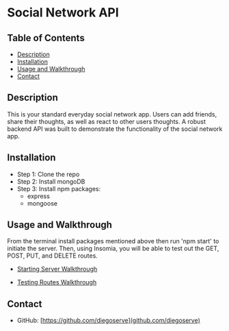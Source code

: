# Social Network API

## Table of Contents

- [Description](#description)
- [Installation](#installation)
- [Usage and Walkthrough](#usage-and-walkthrough)
- [Contact](#contact)

## Description

This is your standard everyday social network app.  Users can add friends, share their thoughts, as well as react to other users thoughts.  A robust backend API was built to demonstrate the functionality of the social network app.

## Installation

- Step 1:  Clone the repo
- Step 2:  Install mongoDB
- Step 3:  Install npm packages:
    - express
    - mongoose

## Usage and Walkthrough

 From the terminal install packages mentioned above then run 'npm start' to initiate the server.  Then, using Insomia, you will be able to test out the GET, POST, PUT, and DELETE routes.

- [Starting Server Walkthrough](https://drive.google.com/file/d/1cRpdsVNYhCkjcuRqZzBJvAYnb285fnIa/view)

- [Testing Routes Walkthrough](https://drive.google.com/file/d/1-zCI1DuLe4cqyYYYeRCYyCi5BDVpgjBC/view)

## Contact

- GitHub: [https://github.com/diegoserve](github.com/diegoserve)